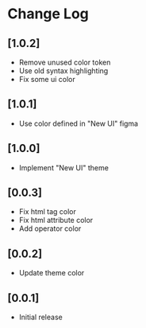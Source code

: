 # Change Log

## [1.0.2]

- Remove unused color token
- Use old syntax highlighting
- Fix some ui color

## [1.0.1]

- Use color defined in "New UI" figma

## [1.0.0]

- Implement "New UI" theme

## [0.0.3]

- Fix html tag color
- Fix html attribute color
- Add operator color

## [0.0.2]

- Update theme color

## [0.0.1]

- Initial release
